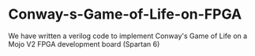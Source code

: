 Conway-s-Game-of-Life-on-FPGA
=============================

We have written a verilog code to implement Conway's Game of Life on a Mojo V2 FPGA development board (Spartan 6)
